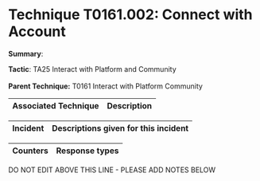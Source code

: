 # Technique T0161.002: Connect with Account

**Summary**: 

**Tactic**: TA25 Interact with Platform and Community <br><br>**Parent Technique:** T0161 Interact with Platform Community


| Associated Technique | Description |
| --------- | ------------------------- |



| Incident | Descriptions given for this incident |
| -------- | -------------------- |



| Counters | Response types |
| -------- | -------------- |


DO NOT EDIT ABOVE THIS LINE - PLEASE ADD NOTES BELOW